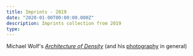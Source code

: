 ```yaml
---
title: Imprints - 2019
date: "2020-01-00T00:00:00.000Z"
description: Imprints collection from 2019
type: 
---
```



Michael Wolf's [_Architecture of Density_](http://photomichaelwolf.com/#architecture-of-density-2/1) (and his [photography](http://photomichaelwolf.com/#) in general)